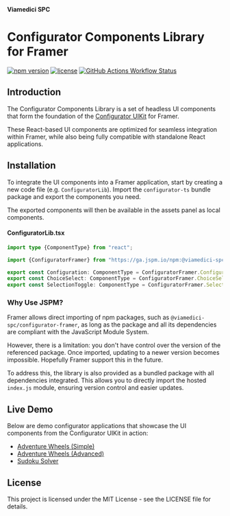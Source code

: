 <div >
  <strong>Viamedici SPC</strong>
</div>

# Configurator Components Library for Framer

[![npm version](https://img.shields.io/npm/v/@viamedici-spc/configurator-framer-bundle)](https://www.npmjs.com/package/@viamedici-spc/configurator-framer-bundle)
[![license](https://img.shields.io/npm/l/@viamedici-spc/configurator-framer-bundle)](https://github.com/viamedici-spc/configurator-framer/blob/main/LICENSE)
[![GitHub Actions Workflow Status](https://img.shields.io/github/actions/workflow/status/viamedici-spc/configurator-framer/main.yml?branch=main)](https://github.com/viamedici-spc/configurator-framer/actions/workflows/main.yml?query=branch%3Amain)

## Introduction

The Configurator Components Library is a set of headless UI components that form the foundation of the [Configurator UIKit](https://spc-configurator-uikit.framer.ai/) for Framer.

These React-based UI components are optimized for seamless integration within Framer, while also being fully compatible with standalone React applications.

## Installation

To integrate the UI components into a Framer application, start by creating a new code file (e.g. `ConfiguratorLib`). Import the `configurator-ts` bundle package and export the components you need.

The exported components will then be available in the assets panel as local components.

#### ConfiguratorLib.tsx

```typescript
import type {ComponentType} from "react";

import {ConfiguratorFramer} from "https://ga.jspm.io/npm:@viamedici-spc/configurator-framer-bundle@1.1.0/dist/index.js";

export const Configuration: ComponentType = ConfiguratorFramer.Configuration;
export const ChoiceSelect: ComponentType = ConfiguratorFramer.ChoiceSelect;
export const SelectionToggle: ComponentType = ConfiguratorFramer.SelectionToggle;
```

### Why Use JSPM?

Framer allows direct importing of npm packages, such as `@viamedici-spc/configurator-framer`, as long as the package and all its dependencies are compliant with the JavaScript Module System.

However, there is a limitation: you don't have control over the version of the referenced package. Once imported, updating to a newer version becomes impossible. Hopefully Framer support this in the future.

To address this, the library is also provided as a bundled package with all dependencies integrated. This allows you to directly import the hosted `index.js` module, ensuring version control and easier updates.

## Live Demo

Below are demo configurator applications that showcase the UI components from the Configurator UIKit in action:

- [Adventure Wheels (Simple)](https://adventure-wheels-simple.framer.ai/)
- [Adventure Wheels (Advanced)](https://adventure-wheels-advanced.framer.ai/)
- [Sudoku Solver](https://spc-sudoku-solver.framer.ai/)

## License

This project is licensed under the MIT License - see the LICENSE file for details.